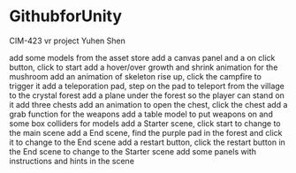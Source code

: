 # GithubforUnity
CIM-423 vr project
Yuhen Shen

add some models from the asset store
add a canvas panel and a on click button, click to start
add a hover/over growth and shrink animation for the mushroom
add an animation of skeleton rise up, click the campfire to trigger it
add a teleporation pad, step on the pad to teleport from the village to the crystal forest
add a plane under the forest so the player can stand on it
add three chests
add an animation to open the chest, click the chest
add a grab function for the weapons
add a table model to put weapons on and some box colliders for models
add a Starter scene, click start to change to the main scene
add a End scene, find the purple pad in the forest and click it to change to the End scene
add a restart button, click the restart button in the End scene to change to the Starter scene
add some panels with instructions and hints in the scene

